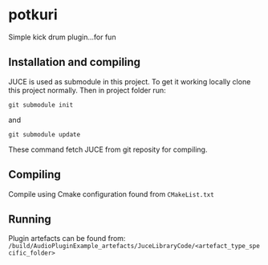 # potkuri
Simple kick drum plugin...for fun

## Installation and compiling
JUCE is used as submodule in this project. To get it working locally clone this project normally. Then in project folder run:

```git submodule init```

and

```git submodule update```

These command fetch JUCE from git reposity for compiling.
## Compiling
Compile using Cmake configuration found from `CMakeList.txt`
## Running
Plugin artefacts can be found from:
`/build/AudioPluginExample_artefacts/JuceLibraryCode/<artefact_type_specific_folder>`